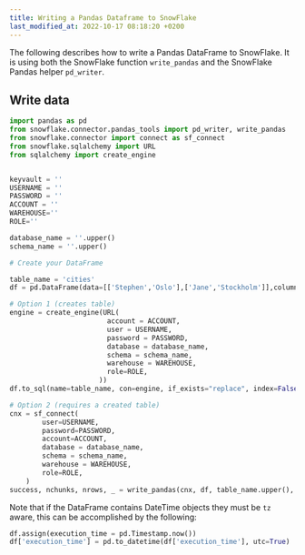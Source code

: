 ```yaml
---
title: Writing a Pandas Dataframe to SnowFlake
last_modified_at: 2022-10-17 08:18:20 +0200
---
```


The following describes how to write a Pandas DataFrame to SnowFlake. It is using both the SnowFlake function `write_pandas` and the SnowFlake Pandas helper `pd_writer`.


## Write data

<!-- {% raw %} -->
```python
import pandas as pd
from snowflake.connector.pandas_tools import pd_writer, write_pandas
from snowflake.connector import connect as sf_connect
from snowflake.sqlalchemy import URL
from sqlalchemy import create_engine


keyvault = ''
USERNAME = ''
PASSWORD = ''
ACCOUNT = ''
WAREHOUSE=''
ROLE=''

database_name = ''.upper()
schema_name = ''.upper()

# Create your DataFrame

table_name = 'cities'
df = pd.DataFrame(data=[['Stephen','Oslo'],['Jane','Stockholm']],columns=['Name','City'])

# Option 1 (creates table)
engine = create_engine(URL(
                        account = ACCOUNT,
                        user = USERNAME,
                        password = PASSWORD,
                        database = database_name,
                        schema = schema_name,
                        warehouse = WAREHOUSE,
                        role=ROLE,
                      ))
df.to_sql(name=table_name, con=engine, if_exists="replace", index=False, method=pd_writer)

# Option 2 (requires a created table)
cnx = sf_connect(
        user=USERNAME,
        password=PASSWORD,
        account=ACCOUNT,
        database = database_name,
        schema = schema_name,
        warehouse = WAREHOUSE,
        role=ROLE,
    )
success, nchunks, nrows, _ = write_pandas(cnx, df, table_name.upper(), database=database_name, schema=schema_name)
```
<!-- {% endraw %} -->

Note that if the DataFrame contains DateTime objects they must be `tz` aware, this can be accomplished by the following:

<!-- {% raw %} -->
```python
df.assign(execution_time = pd.Timestamp.now())
df['execution_time'] = pd.to_datetime(df['execution_time'], utc=True)
```
<!-- {% endraw %} -->
